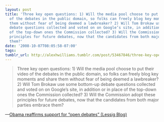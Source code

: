 ```yaml
---
layout: post
title: 'Three key open questions: 1) Will the media pool choose to put their video
  of the debates in the public domain, so folks can freely blog key moments and share
  them without fear of being deemed a lawbreaker? 2) Will Tom Brokaw use some bottom-up
  debate questions collected and voted on on Google’s site, in addition or in place
  of the top-down ones the Commission collected? 3) Will the Commission adopt these
  principles for future debates, now that the candidates from both major parties embrace
  them?'
date: '2008-10-07T08:05:58-07:00'
tags: 
tumblr_url: http://alexhwilliams.tumblr.com/post/53467846/three-key-open-questions-1-will-the-media-pool
---
```

<blockquote>Three key open questions: 1) Will the media pool choose to put their video of the debates in the public domain, so folks can freely blog key moments and share them without fear of being deemed a lawbreaker? 2) Will Tom Brokaw use some bottom-up debate questions collected and voted on on Google&#8217;s site, in addition or in place of the top-down ones the Commission collected? 3) Will the Commission adopt these principles for future debates, now that the candidates from both major parties embrace them?</blockquote>&#8212;<a href="http://lessig.org/blog/2008/10/obama_reaffirms_support_for_op.html">Obama reaffirms support for &#8220;open debates&#8221; (Lessig Blog)</a>
